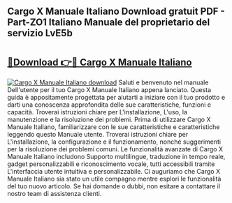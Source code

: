 ## Cargo X Manuale Italiano Download gratuit PDF - Part-ZO1 Italiano Manuale del proprietario del servizio LvE5b

# <h2><a href="http://dfbyg2i.blite.top/?on=Cargo+X+Manuale+Italiano">🔗Download 👉🔴 Cargo X Manuale Italiano</a></h2>

[![Cargo X Manuale Italiano download](https://i.imgur.com/lujVjoI.png)](http://dfbyg2i.blite.top/?on=Cargo+X+Manuale+Italiano)
Saluti e benvenuto nel manuale Dell'utente per il tuo Cargo X Manuale Italiano appena lanciato. Questa guida è appositamente progettata per aiutarti a iniziare con il tuo prodotto e darti una conoscenza approfondita delle sue caratteristiche, funzioni e capacità. Troverai istruzioni chiare per L'installazione, L'uso, la manutenzione e la risoluzione dei problemi. Prima di utilizzare Cargo X Manuale Italiano, familiarizzare con le sue caratteristiche e caratteristiche leggendo questo Manuale utente. Troverai istruzioni chiare per L'installazione, la configurazione e il funzionamento, nonché suggerimenti per la risoluzione dei problemi comuni. Le funzionalità avanzate di Cargo X Manuale Italiano includono Supporto multilingue, traduzione in tempo reale, gadget personalizzabili e riconoscimento vocale, tutti accessibili tramite L'interfaccia utente intuitiva e personalizzabile. Ci auguriamo che Cargo X Manuale Italiano sia stato un utile compagno mentre esplori le funzionalità del tuo nuovo articolo. Se hai domande o dubbi, non esitare a contattare il nostro team di assistenza clienti.
